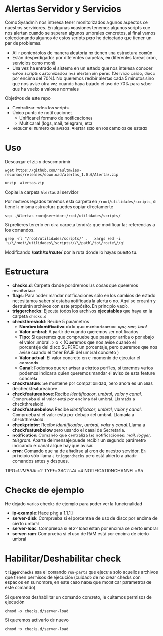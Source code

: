 # Alertas Servidor y Servicios

Como Sysadmin nos interesa tener monitorizados algunos aspectos de nuestros servidores. En algunas ocasiones tenemos algunos scripts que nos alertan cuando se superan algunos umbrales concretos, al final vamos coleccionando algunos de estos scripts pero he detectado que tienen un par de problemas.

- Al ir poniendolos de manera aleatoria no tienen una estructura común
- Están desperdigados por diferentes carpetas, en diferentes tareas cron, servicios como monit
- Una vez ha entrado el sistema en un estado que nos interesa conocer estos scripts customizados nos alertan sin parar. (Servicio caído, disco por encima del 70%). No queremos recibir alertas cada 5 minutos sino que nos avise otra vez cuando haya bajado el uso de 70% para saber que ha vuelto a valores normales

Objetivos de este repo

- Centralizar todos los scripts
- Único punto de notificaciones. 
  - Unificar el formato de notificaciones
  - Multicanal (logs, mail, telegram, etc)
- Reducir el número de avisos. Alertar sólo en los cambios de estado

# Uso

Descargar el zip y descomprimir

```
wget https://github.com/raultm/ies-recursos/releases/download/alertas_1.0.0/Alertas.zip

unzip  Alertas.zip
```
Copiar la carpeta `Alertas` al servidor

Por motivos legados tenemos esta carpeta en `/root/utilidades/scripts`, si tiene la misma estructura puedes copiar directamente

```
scp ./Alertas root@servidor:/root/utilidades/scripts/
```

Si prefieres tenerlo en otra carpeta tendrás que modificar las referencias a los comandos.

```
grep -rl "/root/utilidades/scripts/" . | xargs sed -i 's/\/root\/utilidades\/scripts\//\/path\/to\/route\//g'
```

Modificando **\/path\/to\/route\/** por la ruta donde lo hayas puesto tu.

# Estructura

- **checks.d**: Carpeta donde pondremos las cosas que queremos monitorizar
- **flags**: Para poder mandar notificaciones sólo en los cambios de estado necesitamos saber si estaba notificada la alerta o no. Aquí se crearán y destruirán archivos con este propósito. En principio vacío.
- **triggerchecks**: Ejecuta todos los archivos **ejecutables** que haya en la carpeta `checks.d`
- **checkthreshold**: Recibe 5 parámetros
  - **Nombre identificativo** de lo que monitorizamos: *cpu, ram, load*
  - **Valor umbral**: A partir de cuando queremos ser notificados
  - **Tipo**: Si queremos que compruebe que pasa por arriba o por abajo el valor umbral. > o < (Queremos que nos avise cuando el porcentaje del disco SUPERE un porcentaje, pero queremos que nos avise cuando el tóner BAJE del umbral concreto )
  - **Valor actual**: El valor concreto en el momento de ejecutar el comando
  - **Canal**: Podemos querer avisar a ciertos perfiles, si tenemos varios podemos indicar a quien queremos mandar el aviso de esta feature concreta
- **checkfeature**: Se mantiene por compatibilidad, pero ahora es un alias de checkfeatureabove
- **checkfeatureabove**: Recibe *identificador*, *umbral*, *valor* y *canal*. Comprueba si el valor está por encima del umbral. Llamada a checkthreshold.
- **checkfeaturebelow**: Recibe *identificador*, *umbral*, *valor* y *canal*. Comprueba si el valor está por debajo del umbral. Llamada a checkthreshold.
- **checkprinter**: Recibe *identificador*, *umbral*, *valor* y *canal*. Llama a **checkfeaturebelow** pero usando el canal de Secretaria.
- **notification**: Comando que centraliza las notificaciones: *mail, logger, telegram*. Aparte del mensaje puede recibir un segundo parámetro indicando el canal al que hay que avisar.
- **cron**: Comando que ha de añadirse al cron de nuestro servidor. En principio sólo llama a `triggerchecks` pero está abierto a añadir comandos antes y despues.

TIPO=$1
UMBRAL=$2
TYPE=$3
ACTUAL=$4
NOTIFICATIONCHANNEL=$5

# Checks de ejemplo
He dejado varios checks de ejemplo para poder ver la funcionalidad

- **ip-example**: Hace ping a 1.1.1.1
- **server-disk**: Comprueba si el porcentaje de uso de disco por encima de cierto umbral
- **server-load**: Comprueba si el 2º load están por encima de cierto umbral
- **server-ram**: Comprueba si el uso de RAM está por encima de cierto umbral

# Habilitar/Deshabilitar check

**`triggerchecks`** usa el comando `run-parts` que ejecuta solo aquellos archivos que tienen permisos de ejecución (cuidado de no crear checks con espacios en su nombre, en este caso había que modificar parámetros de este comando).

Si queremos deshabilitar un comando concreto, le quitamos permisos de ejecución

```
chmod -x checks.d/server-load
```

Si queremos activarlo de nuevo

```
chmod +x checks.d/server-load
```
